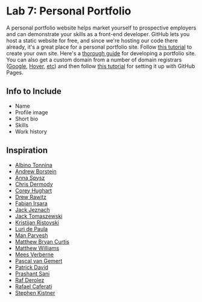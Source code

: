 

# Lab 7: Personal Portfolio

A personal portfolio website helps market yourself to prospective employers and can demonstrate your skills as a front-end developer. GitHub lets you host a static website for free, and since we're hosting our code there already, it's a great place for a personal portfolio site. Follow [this tutorial](https://pages.github.com/) to create your own site. Here's a [thorough guide](https://www.springboard.com/blog/programmer-portfolio/) for developing a portfolio site. You can also get a custom domain from a number of domain registrars ([Google]([domains.google.com](https://domains.google.com/)), [Hover](https://www.hover.com/), [etc](https://www.techradar.com/news/best-domain-registrars)) and then follow [this tutorial](https://docs.github.com/en/pages/configuring-a-custom-domain-for-your-github-pages-site) for setting it up with GitHub Pages.


## Info to Include


- Name
- Profile image
- Short bio
- Skills
- Work history


## Inspiration


- [Albino Tonnina](https://albinotonnina.com/)
- [Andrew Borstein](https://andrewborstein.com/)
- [Anna Spysz](http://annaspysz.com/)
- [Chris Dermody](https://chippd.github.io/)
- [Corey Hughart](https://coryhughart.com/)
- [Drew Rawitz](https://www.drewrawitz.com/)
- [Fabian Irsara](https://fabianirsara.com/)
- [Jack Jeznach](https://jacekjeznach.com/)
- [Jack Tomaszewski](https://jtom.me/)
- [Kristijan Ristovski](https://kitze.io/)
- [Luri de Paula](https://iuri.is/)
- [Man Parvesh](https://manparvesh.com/)
- [Matthew Bryan Curtis](http://matthewbryancurtis.com/)
- [Matthew Williams](http://findmatthew.com/)
- [Mees Verberne](https://meesverberne.com/)
- [Pascal van Gemert](http://www.pascalvangemert.nl/)
- [Patrick David](https://bepatrickdavid.com/)
- [Prashant Sani](https://prashantsani.com/)
- [Raf Derolez](https://derolez.dev/)
- [Rafael Caferati](https://caferati.me/)
- [Stephen Kistner](https://here.with.sk/projects)

